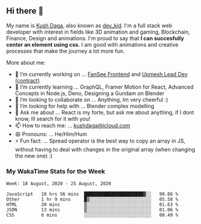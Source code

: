 ## Hi there 👋
My name is [Kush Daga](https://kushdaga.webflow.io), also known as [dev_kid](https://instagram.com/dev_kid). I'm a full stack web developer with interest in fields like 3D animation and gaming, Blockchain, Finance, Design and animations. I'm proud to say that **I can succesfully center an element using css.** I am good with animations and creative processes that make the journey a lot more fun.

More about me:

- 🔭 I’m currently working on ... [FanSee Frontend](https://fansee.in) and [Upmesh Lead Dev (contract)](https://upmesh.io)
- 🌱 I’m currently learning ... GraphQL, Framer Motion for React, Advanced Concepts in Node.js, Deno, Designing a Gundam on Blender
- 👯 I’m looking to collaborate on ... Anything, Im very cheerful :)
- 🤔 I’m looking for help with ... Blender complex modelling
- 💬 Ask me about ... React is my forte, but ask me about anything, if I dont know, Ill search for it with you! 
- 📫 How to reach me: ... kushdaga@icloud.com
- 😄 Pronouns: ... He/Him/Hum
- ⚡ Fun fact: ... Spread operator is the best way to copy an array in JS, without having to deal with changes in the original array (when changing the new one) :)

### My WakaTime Stats for the Week
<!--START_SECTION:waka-->
```text
Week: 18 August, 2020 - 25 August, 2020

JavaScript   18 hrs 56 mins  ██████████████████████▓░░   90.86 % 
Other        1 hr 9 mins     █▒░░░░░░░░░░░░░░░░░░░░░░░   05.58 % 
HTML         20 mins         ▒░░░░░░░░░░░░░░░░░░░░░░░░   01.63 % 
JSON         13 mins         ▒░░░░░░░░░░░░░░░░░░░░░░░░   01.06 % 
CSS          6 mins          ░░░░░░░░░░░░░░░░░░░░░░░░░   00.49 % 
```
<!--END_SECTION:waka-->

